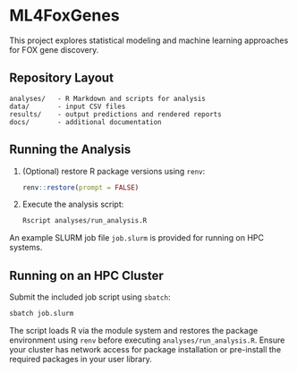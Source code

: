 # ML4FoxGenes

This project explores statistical modeling and machine learning approaches for FOX gene discovery.

## Repository Layout

```
analyses/   - R Markdown and scripts for analysis
data/       - input CSV files
results/    - output predictions and rendered reports
docs/       - additional documentation
```

## Running the Analysis

1. (Optional) restore R package versions using `renv`:
   ```R
   renv::restore(prompt = FALSE)
   ```
2. Execute the analysis script:
   ```bash
   Rscript analyses/run_analysis.R
   ```

An example SLURM job file `job.slurm` is provided for running on HPC systems.

## Running on an HPC Cluster

Submit the included job script using `sbatch`:

```bash
sbatch job.slurm
```

The script loads R via the module system and restores the package environment
using `renv` before executing `analyses/run_analysis.R`. Ensure your cluster has
network access for package installation or pre-install the required packages in
your user library.
